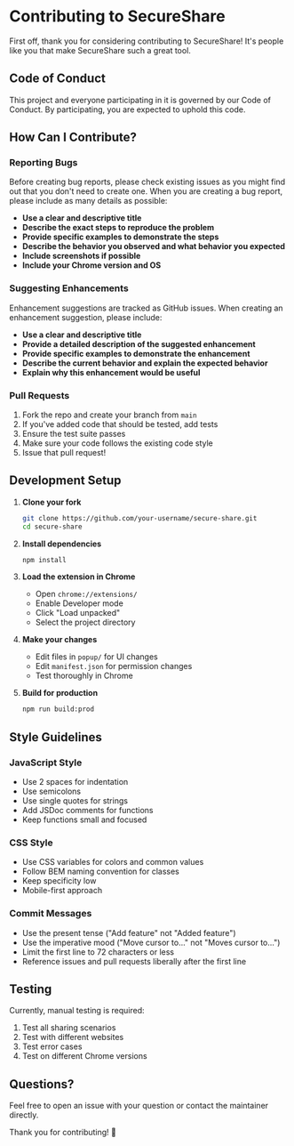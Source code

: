 # Contributing to SecureShare

First off, thank you for considering contributing to SecureShare! It's people like you that make SecureShare such a great tool.

## Code of Conduct

This project and everyone participating in it is governed by our Code of Conduct. By participating, you are expected to uphold this code.

## How Can I Contribute?

### Reporting Bugs

Before creating bug reports, please check existing issues as you might find out that you don't need to create one. When you are creating a bug report, please include as many details as possible:

* **Use a clear and descriptive title**
* **Describe the exact steps to reproduce the problem**
* **Provide specific examples to demonstrate the steps**
* **Describe the behavior you observed and what behavior you expected**
* **Include screenshots if possible**
* **Include your Chrome version and OS**

### Suggesting Enhancements

Enhancement suggestions are tracked as GitHub issues. When creating an enhancement suggestion, please include:

* **Use a clear and descriptive title**
* **Provide a detailed description of the suggested enhancement**
* **Provide specific examples to demonstrate the enhancement**
* **Describe the current behavior and explain the expected behavior**
* **Explain why this enhancement would be useful**

### Pull Requests

1. Fork the repo and create your branch from `main`
2. If you've added code that should be tested, add tests
3. Ensure the test suite passes
4. Make sure your code follows the existing code style
5. Issue that pull request!

## Development Setup

1. **Clone your fork**
   ```bash
   git clone https://github.com/your-username/secure-share.git
   cd secure-share
   ```

2. **Install dependencies**
   ```bash
   npm install
   ```

3. **Load the extension in Chrome**
   - Open `chrome://extensions/`
   - Enable Developer mode
   - Click "Load unpacked"
   - Select the project directory

4. **Make your changes**
   - Edit files in `popup/` for UI changes
   - Edit `manifest.json` for permission changes
   - Test thoroughly in Chrome

5. **Build for production**
   ```bash
   npm run build:prod
   ```

## Style Guidelines

### JavaScript Style

* Use 2 spaces for indentation
* Use semicolons
* Use single quotes for strings
* Add JSDoc comments for functions
* Keep functions small and focused

### CSS Style

* Use CSS variables for colors and common values
* Follow BEM naming convention for classes
* Keep specificity low
* Mobile-first approach

### Commit Messages

* Use the present tense ("Add feature" not "Added feature")
* Use the imperative mood ("Move cursor to..." not "Moves cursor to...")
* Limit the first line to 72 characters or less
* Reference issues and pull requests liberally after the first line

## Testing

Currently, manual testing is required:

1. Test all sharing scenarios
2. Test with different websites
3. Test error cases
4. Test on different Chrome versions

## Questions?

Feel free to open an issue with your question or contact the maintainer directly.

Thank you for contributing! 🎉
